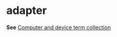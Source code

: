 # adapter

**See** [Computer and device term collection](/style-guide/a-z-word-list-term-collections/term-collections/computer-device-terms)
